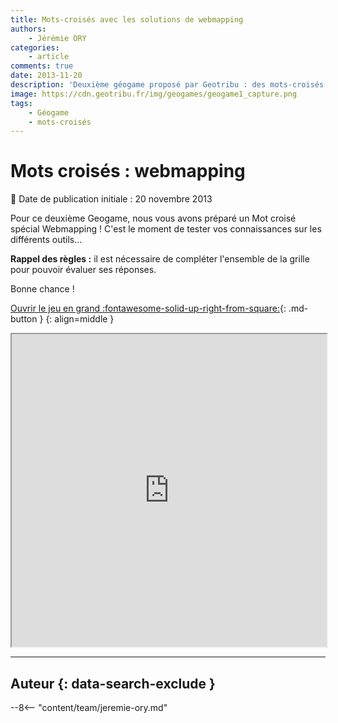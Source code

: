 ```yaml
---
title: Mots-croisés avec les solutions de webmapping
authors:
    - Jérémie ORY
categories:
    - article
comments: true
date: 2013-11-20
description: 'Deuxième géogame proposé par Geotribu : des mots-croisés sur les solutions de webmapping. Bon jeu !'
image: https://cdn.geotribu.fr/img/geogames/geogame1_capture.png
tags:
    - Géogame
    - mots-croisés
---
```


# Mots croisés : webmapping

:calendar: Date de publication initiale : 20 novembre 2013

Pour ce deuxième Geogame, nous vous avons préparé un Mot croisé spécial Webmapping ! C'est le moment de tester vos connaissances sur les différents outils...

**Rappel des règles :** il est nécessaire de compléter l'ensemble de la grille pour pouvoir évaluer ses réponses.

Bonne chance !

[Ouvrir le jeu en grand :fontawesome-solid-up-right-from-square:](https://geotribu.github.io/geogames/deuxieme_jeu){: .md-button }
{: align=middle }

<iframe name="geogame2" width="100%" height="500px" src="https://geotribu.github.io/geogames/deuxieme_jeu" frameborder="1"></iframe>

----

## Auteur {: data-search-exclude }

--8<-- "content/team/jeremie-ory.md"
